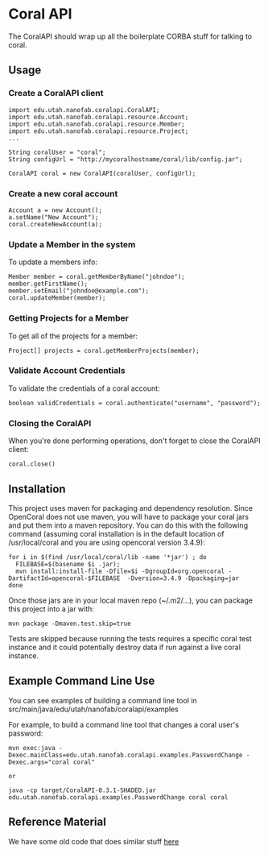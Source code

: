 Coral API
===

The CoralAPI should wrap up all the boilerplate CORBA stuff for talking to coral.
    
Usage
-----

### Create a CoralAPI client

```
import edu.utah.nanofab.coralapi.CoralAPI;
import edu.utah.nanofab.coralapi.resource.Account;
import edu.utah.nanofab.coralapi.resource.Member;
import edu.utah.nanofab.coralapi.resource.Project;
...

String coralUser = "coral";
String configUrl = "http://mycoralhostname/coral/lib/config.jar";

CoralAPI coral = new CoralAPI(coralUser, configUrl);
```

### Create a new coral account

```
Account a = new Account();
a.setName("New Account");
coral.createNewAccount(a);
```
### Update a Member in the system
To update a members info:

```
Member member = coral.getMemberByName("johndoe");
member.getFirstName();
member.setEmail("johndoe@example.com");
coral.updateMember(member);
```

### Getting Projects for a Member
To get all of the projects for a member:

```
Project[] projects = coral.getMemberProjects(member);
```

### Validate Account Credentials
To validate the credentials of a coral account:

```
boolean validCredentials = coral.authenticate("username", "password");
```

### Closing the CoralAPI
When you're done performing operations, don't forget to close the CoralAPI
client:

```
coral.close()
```

Installation
-----------------
This project uses maven for packaging and dependency resolution.  Since OpenCoral does not use maven, you will have to package your coral jars and put them into a maven repository.
You can do this with the following command (assuming coral installation is in the default location of /usr/local/coral and you are using opencoral version 3.4.9):

    for i in $(find /usr/local/coral/lib -name '*jar') ; do
      FILEBASE=$(basename $i .jar);
      mvn install:install-file -Dfile=$i -DgroupId=org.opencoral -DartifactId=opencoral-$FILEBASE  -Dversion=3.4.9 -Dpackaging=jar
    done

Once those jars are in your local maven repo (~/.m2/...), you can package this project into a jar with:

    mvn package -Dmaven.test.skip=true

Tests are skipped because running the tests requires a specific coral test instance and it could potentially destroy data if run against a live coral instance.

Example Command Line Use
---
You can see examples of building a command line tool in src/main/java/edu/utah/nanofab/coralapi/examples

For example, to build a command line tool that changes a coral user's password:

```
mvn exec:java -Dexec.mainClass=edu.utah.nanofab.coralapi.examples.PasswordChange -Dexec.args="coral coral"

or

java -cp target/CoralAPI-0.3.1-SHADED.jar edu.utah.nanofab.coralapi.examples.PasswordChange coral coral
```


Reference Material
------------------
We have some old code that does similar stuff [here][ref]

[ref]: http://nanoproject.eng.utah.edu/HardwareServerProxy/browser/HardwareServerProxy/HardwareServerProxy/branches/ObserverPatternRefactor/driver/src/main/java/edu/utah/nanofab/controller
